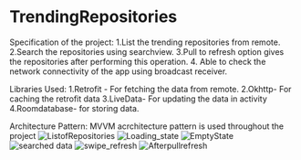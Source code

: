 # TrendingRepositories
Specification of the project:
1.List the trending repositories from remote.
2.Search the repositories using searchview.
3.Pull to refresh  option gives the repositories after performing this operation.
4. Able to check the network connectivity of the app using broadcast receiver.

Libraries Used:
1.Retrofit - For fetching the data from remote.
2.Okhttp- For caching the retrofit data
3.LiveData- For updating the data in activity
4.Roomdatabase- for storing data.



Architecture Pattern:
MVVM acrchitecture pattern  is used throughout the project
![ListofRepositories](https://user-images.githubusercontent.com/38130323/101977339-f805cc80-3c72-11eb-91e6-a2844a4895ab.png)
![Loading_state](https://user-images.githubusercontent.com/38130323/101977544-102a1b80-3c74-11eb-9bf8-a420a1951c29.png)
![EmptyState](https://user-images.githubusercontent.com/38130323/101977547-17512980-3c74-11eb-9efe-b2b7f654959b.png)
![searched data](https://user-images.githubusercontent.com/38130323/101977553-2041fb00-3c74-11eb-9a6b-6d6d904c82b3.png)
![swipe_refresh](https://user-images.githubusercontent.com/38130323/101977556-259f4580-3c74-11eb-8bcd-0436857ce96e.png)
![Afterpullrefresh](https://user-images.githubusercontent.com/38130323/101977564-318b0780-3c74-11eb-8cb2-948e029fc0ff.png)
